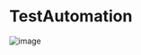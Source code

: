 # TestAutomation
![image](https://github.com/ozgeuysal48/TestAutomation/assets/75492072/c85fbf7c-92c7-4a47-879a-8fcce9beda3b)

